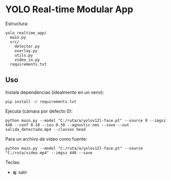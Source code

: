 # YOLO Real-time Modular App

Estructura:
```
yolo_realtime_app/
  main.py
  src/
    detector.py
    overlay.py
    utils.py
    video_io.py
  requirements.txt
```

## Uso

Instala dependencias (idealmente en un venv):
```
pip install -r requirements.txt
```

Ejecuta (cámara por defecto 0):
```
python main.py --model "C:/ruta/a/yolov12l-face.pt" --source 0 --imgsz 448 --conf 0.10 --iou 0.30 --agnostic-nms --save --out salida_detectada.mp4 --classes head
```

Para un archivo de video como fuente:
```
python main.py --model "C:/ruta/a/yolov12l-face.pt" --source "C:/ruta/video.mp4" --imgsz 448 --save
```

Teclas:
- **q**: salir
```

